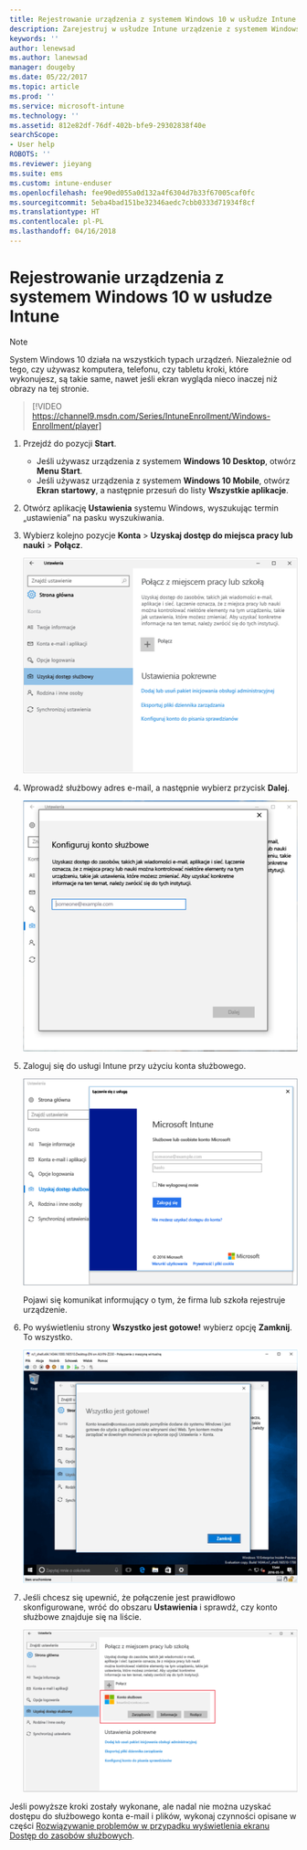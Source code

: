 ```yaml
---
title: Rejestrowanie urządzenia z systemem Windows 10 w usłudze Intune | Microsoft Docs
description: Zarejestruj w usłudze Intune urządzenie z systemem Windows 10 1607 lub nowszym
keywords: ''
author: lenewsad
ms.author: lanewsad
manager: dougeby
ms.date: 05/22/2017
ms.topic: article
ms.prod: ''
ms.service: microsoft-intune
ms.technology: ''
ms.assetid: 812e82df-76df-402b-bfe9-29302838f40e
searchScope:
- User help
ROBOTS: ''
ms.reviewer: jieyang
ms.suite: ems
ms.custom: intune-enduser
ms.openlocfilehash: fee90ed055a0d132a4f6304d7b33f67005caf0fc
ms.sourcegitcommit: 5eba4bad151be32346aedc7cbb0333d71934f8cf
ms.translationtype: HT
ms.contentlocale: pl-PL
ms.lasthandoff: 04/16/2018
---
```

# <a name="enroll-your-windows-10-device-in-intune"></a>Rejestrowanie urządzenia z systemem Windows 10 w usłudze Intune

> [!NOTE]
> System Windows 10 działa na wszystkich typach urządzeń. Niezależnie od tego, czy używasz komputera, telefonu, czy tabletu kroki, które wykonujesz, są takie same, nawet jeśli ekran wygląda nieco inaczej niż obrazy na tej stronie.

> [!VIDEO https://channel9.msdn.com/Series/IntuneEnrollment/Windows-Enrollment/player]

1. Przejdź do pozycji **Start**.

   - Jeśli używasz urządzenia z systemem **Windows 10 Desktop**, otwórz **Menu Start**.
   - Jeśli używasz urządzenia z systemem **Windows 10 Mobile**, otwórz **Ekran startowy**, a następnie przesuń do listy **Wszystkie aplikacje**.

2. Otwórz aplikację **Ustawienia** systemu Windows, wyszukując termin „ustawienia” na pasku wyszukiwania.

3. Wybierz kolejno pozycje **Konta** > **Uzyskaj dostęp do miejsca pracy lub nauki** > **Połącz**.

    ![Wybieranie pozycji Uzyskaj dostęp do miejsca pracy lub nauki](./media/w10-enroll-rs1-connect-to-work-or-school.png)

4. Wprowadź służbowy adres e-mail, a następnie wybierz przycisk **Dalej**.

   ![Wprowadź dane konta służbowego](./media/w10-enroll-rs1-set-up-work-or-school-account.png)

5. Zaloguj się do usługi Intune przy użyciu konta służbowego.

    ![Dodaj konto służbowe](./media/w10-enroll-rs1-enter-your-credentials.png)

    Pojawi się komunikat informujący o tym, że firma lub szkoła rejestruje urządzenie.

6. Po wyświetleniu strony **Wszystko jest gotowe!** wybierz opcję **Zamknij**. To wszystko.

   ![Po wyświetleniu ekranu „Wszystko jest gotowe!” wybierz opcję Zamknij](./media/w10-enroll-rs1-youre-all-set.png)

7. Jeśli chcesz się upewnić, że połączenie jest prawidłowo skonfigurowane, wróć do obszaru **Ustawienia** i sprawdź, czy konto służbowe znajduje się na liście.

    ![Sprawdź, czy połączenie zostało poprawnie skonfigurowane](./media/w10-enroll-rs1-validate-successful-enrollment.png)

Jeśli powyższe kroki zostały wykonane, ale nadal nie można uzyskać dostępu do służbowego konta e-mail i plików, wykonaj czynności opisane w części [Rozwiązywanie problemów w przypadku wyświetlenia ekranu Dostęp do zasobów służbowych](troubleshoot-your-windows-10-device-windows.md#troubleshooting-steps-to-follow-if-you-see-access-work-or-school).
